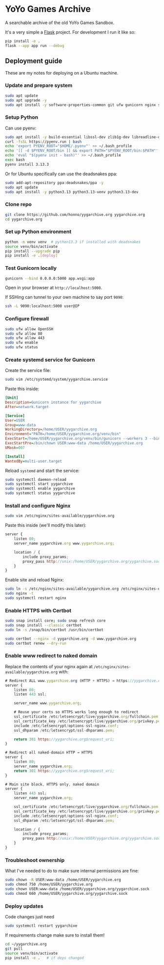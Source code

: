 # YoYo Games Archive

A searchable archive of the old YoYo Games Sandbox.

It's a very simple a [Flask](https://flask.palletsprojects.com/) project. For development I run it like so:

```bash
pip install -e .
flask --app app run --debug
```

## Deployment guide

These are my notes for deploying on a Ubuntu machine.

### Update and prepare system

```sh
sudo apt update
sudo apt upgrade -y
sudo apt install -y software-properties-common git ufw gunicorn nginx snapd
```

### Setup Python

Can use pyenv:

```sh
sudo apt install -y build-essential libssl-dev zlib1g-dev libreadline-dev libsqlite3-dev libncurses-dev ca-certificates
curl -fsSL https://pyenv.run | bash
echo 'export PYENV_ROOT="$HOME/.pyenv"' >> ~/.bash_profile
echo '[[ -d $PYENV_ROOT/bin ]] && export PATH="$PYENV_ROOT/bin:$PATH"' >> ~/.bash_profile
echo 'eval "$(pyenv init - bash)"' >> ~/.bash_profile
exec bash
pyenv install 3.13.3
```

Or for Ubuntu specifically can use the deadsnakes ppa:

```sh
sudo add-apt-repository ppa:deadsnakes/ppa -y
sudo apt update
sudo apt install -y python3.13 python3.13-venv python3.13-dev
```

### Clone repo

```sh
git clone https://github.com/honno/yygarchive.org yygarchive.org
cd yygarchive.org
```

### Set up Python environment
```sh
python -m venv venv  # python13.3 if installed with deadsnakes
source venv/bin/activate
pip install --upgrade pip
pip install -e .[deploy]
```

### Test Gunicorn locally
```sh
gunicorn --bind 0.0.0.0:5000 app.wsgi:app
```

Open in your browser at `http://localhost:5000`.

If SSHing can tunnel to your own machine to say port `9090`:
```sh
ssh -L 9090:localhost:5000 user@IP
```

### Configure firewall
```sh
sudo ufw allow OpenSSH
sudo ufw allow 80
sudo ufw allow 443
sudo ufw enable
sudo ufw status
```

### Create systemd service for Gunicorn
Create the service file:
```sh
sudo vim /etc/systemd/system/yygarchive.service
```

Paste this inside:
```ini
[Unit]
Description=Gunicorn instance for yygarchive
After=network.target

[Service]
User=USER
Group=www-data
WorkingDirectory=/home/USER/yygarchive.org
Environment="PATH=/home/USER/yygarchive.org/venv/bin"
ExecStart=/home/USER/yygarchive.org/venv/bin/gunicorn --workers 3 --bind unix:/home/USER/yygarchive.org/yygarchive.sock app.wsgi:app
ExecStartPre=/bin/chown USER:www-data /home/USER/yygarchive.org
UMask=007

[Install]
WantedBy=multi-user.target
```

Reload `systemd` and start the service:
```sh
sudo systemctl daemon-reload
sudo systemctl start yygarchive
sudo systemctl enable yygarchive
sudo systemctl status yygarchive
```

### Install and configure Nginx
```sh
sudo vim /etc/nginx/sites-available/yygarchive.org
```

Paste this inside (we'll modify this later):
```javascript
server {
    listen 80;
    server_name yygarchive.org www.yygarchive.org;

    location / {
        include proxy_params;
        proxy_pass http://unix:/home/USER/yygarchive.org/yygarchive.sock;
    }
}
```

Enable site and reload Nginx:
```sh
sudo ln -s /etc/nginx/sites-available/yygarchive.org /etc/nginx/sites-enabled/
sudo nginx -t
sudo systemctl restart nginx
```

### Enable HTTPS with Certbot
```sh
sudo snap install core; sudo snap refresh core
sudo snap install --classic certbot
sudo ln -s /snap/bin/certbot /usr/bin/certbot

sudo certbot --nginx -d yygarchive.org -d www.yygarchive.org
sudo certbot renew --dry-run
```

### Enable www redirect to naked domain

Replace the contents of your nginx again at `/etc/nginx/sites-available/yygarchive.org` with:

```javascript
# Redirect ALL www.yygarchive.org (HTTP + HTTPS) → https://yygarchive.org
server {
    listen 80;
    listen 443 ssl;

    server_name www.yygarchive.org;

    # Reuse your certs so HTTPS works long enough to redirect
    ssl_certificate /etc/letsencrypt/live/yygarchive.org/fullchain.pem;
    ssl_certificate_key /etc/letsencrypt/live/yygarchive.org/privkey.pem;
    include /etc/letsencrypt/options-ssl-nginx.conf;
    ssl_dhparam /etc/letsencrypt/ssl-dhparams.pem;

    return 301 https://yygarchive.org$request_uri;
}

# Redirect all naked-domain HTTP → HTTPS
server {
    listen 80;
    server_name yygarchive.org;
    return 301 https://yygarchive.org$request_uri;
}

# Main site block, HTTPS only, naked domain
server {
    listen 443 ssl;
    server_name yygarchive.org;

    ssl_certificate /etc/letsencrypt/live/yygarchive.org/fullchain.pem;
    ssl_certificate_key /etc/letsencrypt/live/yygarchive.org/privkey.pem;
    include /etc/letsencrypt/options-ssl-nginx.conf;
    ssl_dhparam /etc/letsencrypt/ssl-dhparams.pem;

    location / {
        include proxy_params;
        proxy_pass http://unix:/home/USER/yygarchive.org/yygarchive.sock;
    }
}
```

### Troubleshoot ownership

What I've needed to do to make sure internal permissions are fine:

```sh
sudo chown -R USER:www-data /home/USER/yygarchive.org
sudo chmod 750 /home/USER/yygarchive.org
sudo chown USER:www-data /home/USER/yygarchive.org/yygarchive.sock
sudo chmod 660 /home/USER/yygarchive.org/yygarchive.sock
```

### Deploy updates

Code changes just need
```sh
sudo systemctl restart yygarchive
```

If requirements change make sure to install them!
```sh
cd ~/yygarchive.org
git pull
source venv/bin/activate
pip install -e .   # if deps changed
```
